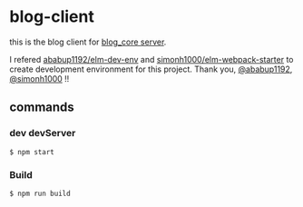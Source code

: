 # blog-client

this is the blog client for [blog_core server](https://github.com/yuizho/blog-core).

I refered [ababup1192/elm-dev-env](https://github.com/ababup1192/elm-dev-env) and [simonh1000/elm-webpack-starter](https://github.com/simonh1000/elm-webpack-starter) to create development environment for this project.
Thank you, [@ababup1192](https://github.com/ababup1192), [@simonh1000](https://github.com/simonh1000) !!


## commands
### dev devServer
```
$ npm start
```

### Build
```
$ npm run build
```
